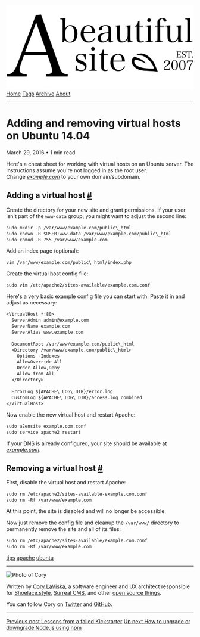 <a href="../../index.html" class="header-link"><img src="../../images/logos/wordmark.svg" alt="A Beautiful Site" class="wordmark" /></a> <a href="../../index.html" class="nav-item">Home</a> <a href="../../tags/index.html" class="nav-item">Tags</a> <a href="../index.html" class="nav-item">Archive</a> <a href="../../about/index.html" class="nav-item">About</a>

------------------------------------------------------------------------

Adding and removing virtual hosts on Ubuntu 14.04
=================================================

March 29, 2016 • 1 min read

Here's a cheat sheet for working with virtual hosts on an Ubuntu server. The instructions assume you're not logged in as the root user. Change *[example.com](http://example.com/)* to your own domain/subdomain.

Adding a virtual host <a href="#adding-a-virtual-host" class="direct-link">#</a>
--------------------------------------------------------------------------------

Create the directory for your new site and grant permissions. If your user isn't part of the `www-data` group, you might want to adjust the second line:

    sudo mkdir -p /var/www/example.com/public\_html
    sudo chown -R $USER:www-data /var/www/example.com/public\_html
    sudo chmod -R 755 /var/www/example.com

Add an index page (optional):

    vim /var/www/example.com/public\_html/index.php

Create the virtual host config file:

    sudo vim /etc/apache2/sites-available/example.com.conf

Here's a very basic example config file you can start with. Paste it in and adjust as necessary:

    <VirtualHost *:80>
      ServerAdmin admin@example.com
      ServerName example.com
      ServerAlias www.example.com

      DocumentRoot /var/www/example.com/public\_html
      <Directory /var/www/example.com/public\_html>
        Options -Indexes
        AllowOverride All
        Order Allow,Deny
        Allow from All
      </Directory>

      ErrorLog ${APACHE\_LOG\_DIR}/error.log
      CustomLog ${APACHE\_LOG\_DIR}/access.log combined
    </VirtualHost>

Now enable the new virtual host and restart Apache:

    sudo a2ensite example.com.conf
    sudo service apache2 restart

If your DNS is already configured, your site should be available at *[example.com](http://example.com/)*.

Removing a virtual host <a href="#removing-a-virtual-host" class="direct-link">#</a>
------------------------------------------------------------------------------------

First, disable the virtual host and restart Apache:

    sudo rm /etc/apache2/sites-available-example.com.conf
    sudo rm -Rf /var/www/example.com

At this point, the site is disabled and will no longer be accessible.

Now just remove the config file and cleanup the `/var/www/` directory to permanently remove the site and all of its files:

    sudo rm /etc/apache2/sites-available/example.com.conf
    sudo rm -Rf /var/www/example.com

<a href="../../tags/tips/index.html" class="post-tag">tips</a> <a href="../../tags/apache/index.html" class="post-tag">apache</a> <a href="../../tags/ubuntu/index.html" class="post-tag">ubuntu</a>

------------------------------------------------------------------------

<img src="http://0.gravatar.com/avatar/bf1b3b95fd5b096a3592247c29667b33?s=512" alt="Photo of Cory" class="avatar avatar-small" />

Written by [Cory LaViska](../../index-4.html), a software engineer and UX architect responsible for [Shoelace.style](https://shoelace.style/), [Surreal CMS](https://www.surrealcms.com/), and other [open source things](https://github.com/claviska).

You can follow Cory on [Twitter](https://twitter.com/claviska) and [GitHub](https://github.com/claviska).

------------------------------------------------------------------------

<a href="../lessons-from-a-failed-kickstarter/index.html" class="post-nav-previous"><span class="small">Previous post</span> Lessons from a failed Kickstarter</a> <a href="../how-to-upgrade-or-downgrade-nodejs-using-npm/index.html" class="post-nav-next"><span class="small">Up next</span> How to upgrade or downgrade Node.js using npm</a>
